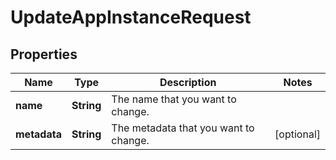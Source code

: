 

# UpdateAppInstanceRequest


## Properties

| Name | Type | Description | Notes |
|------------ | ------------- | ------------- | -------------|
|**name** | **String** | The name that you want to change. |  |
|**metadata** | **String** | The metadata that you want to change. |  [optional] |



